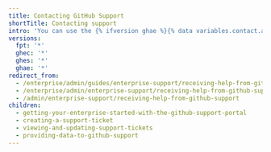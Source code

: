 ```yaml
---
title: Contacting GitHub Support
shortTitle: Contacting support
intro: 'You can use the {% ifversion ghae %}{% data variables.contact.ae_azure_portal %}{% else %}{% data variables.contact.landing_page_portal %}{% endif %} to contact GitHub Support for help troubleshooting issues you encounter while using GitHub.'
versions:
  fpt: '*'
  ghec: '*'
  ghes: '*'
  ghae: '*'
redirect_from:
  - /enterprise/admin/guides/enterprise-support/receiving-help-from-github-enterprise-support
  - /enterprise/admin/enterprise-support/receiving-help-from-github-support
  - /admin/enterprise-support/receiving-help-from-github-support
children:
  - getting-your-enterprise-started-with-the-github-support-portal
  - creating-a-support-ticket
  - viewing-and-updating-support-tickets
  - providing-data-to-github-support
---
```

